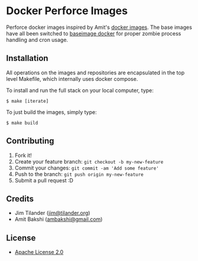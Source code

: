 # Docker Perforce Images

Perforce docker images inspired by Amit's [docker images](https://github.com/ambakshi/docker-perforce). The base images have all been switched to [baseimage docker](https://github.com/phusion/baseimage-docker) for proper zombie process handling and cron usage. 

## Installation

All operations on the images and repositories are encapsulated in the top level Makefile, which internally uses docker compose.

To install and run the full stack on your local computer, type:

    $ make [iterate]

To just build the images, simply type:

    $ make build

## Contributing

1. Fork it!
2. Create your feature branch: `git checkout -b my-new-feature`
3. Commit your changes: `git commit -am 'Add some feature'`
4. Push to the branch: `git push origin my-new-feature`
5. Submit a pull request :D


## Credits

- Jim Tilander (jim@tilander.org)
- Amit Bakshi (ambakshi@gmail.com)

## License

- [Apache License 2.0](http://www.apache.org/licenses/LICENSE-2.0)

